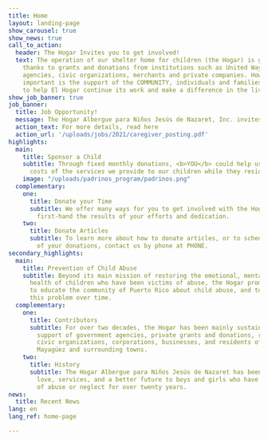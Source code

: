 ```yaml
---
title: Home
layout: landing-page
show_carousel: true
show_news: true
call_to_action:
  header: The Hogar Invites you to get involved!
  text: The operation of our shelter home for children (the Hogar) is greatly possible
    thanks to grants and donations from institutions such as United Way, government
    agencies, civic organizations, merchants and private companies. However, most
    important is the support of the COMMUNITY, individuals and families that are committed
    to help El Hogar continue its work and make a difference in the lives of its children.
show_job_banner: true
job_banner:
  title: Job Opportunity!
  message: The Hogar Albergue para Niños Jesús de Nazaret, Inc. invites you to be part of our team to provide loving care to our children as a Child Caregiver.
  action_text: For more details, read here
  action_url: '/uploads/jobs/2021/caregiver_posting.pdf'
highlights:
  main:
    title: Sponsor a Child
    subtitle: Through fixed monthly donations, <b>YOU</b> could help us defray the
      costs of the services we provide to our children while they reside at the Hogar.
    image: "/uploads/padrinos_program/padrinos.png"
  complementary:
    one:
      title: Donate your Time
      subtitle: We offer many ways for you to get involved with the Hogar and see
        first-hand the results of your efforts and dedication.
    two:
      title: Donate Articles
      subtitle: To learn more about how to donate articles, or to schedule the delivery
        of your donations, contact us by phone at PHONE.
secondary_highlights:
  main:
    title: Prevention of Child Abuse
    subtitle: Beyond its main mission of restoring the emotional, mental and physical
      health of children who have been victims of abuse, the Hogar promotes initiatives
      to educate the community of Puerto Rico about child abuse, and to help eradicate
      this problem over time.
  complementary:
    one:
      title: Contributors
      subtitle: For over two decades, the Hogar has been mainly sustained by the financial
        support of government agencies, private grants and donations, religious and
        civic organizations, corporations, businesses, and residents of the City of
        Mayagüez and surrounding towns.
    two:
      title: History
      subtitle: The Hogar Albergue para Niños Jesús de Nazaret has been providing
        love, services, and a better future to boys and girls who have been victims
        of abuse or neglect for over twenty years.
news:
  title: Recent News
lang: en
lang_ref: home-page

---
```

